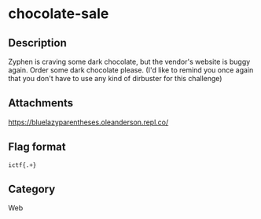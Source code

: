 # chocolate-sale

## Description

Zyphen is craving some dark chocolate, but the vendor's website is buggy again. Order some dark chocolate please.
(I'd like to remind you once again that you don't have to use any kind of dirbuster for this challenge)

## Attachments
 
https://bluelazyparentheses.oleanderson.repl.co/

## Flag format

`ictf{.+}`  

## Category

Web
